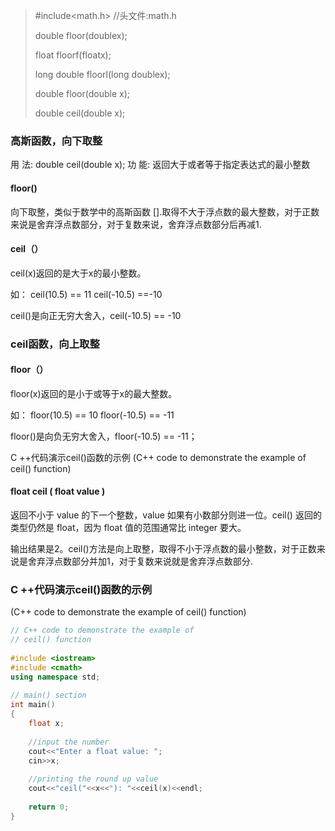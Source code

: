 > #include<math.h> //头文件:math.h
>
> double floor(doublex);
>
> float floorf(floatx);
>
> long double floorl(long doublex);
>
> double floor(double x);
>
> double ceil(double x);

### 高斯函数，向下取整

用 法: double ceil(double x);
功 能: 返回大于或者等于指定表达式的最小整数

#### floor()

向下取整，类似于数学中的高斯函数 [].取得不大于浮点数的最大整数，对于正数来说是舍弃浮点数部分，对于复数来说，舍弃浮点数部分后再减1.

#### ceil（）

ceil(x)返回的是大于x的最小整数。

如： ceil(10.5) == 11 ceil(-10.5) ==-10

ceil()是向正无穷大舍入，ceil(-10.5) == -10

### ceil函数，向上取整

#### floor（）

floor(x)返回的是小于或等于x的最大整数。

如： floor(10.5) == 10 floor(-10.5) == -11

floor()是向负无穷大舍入，floor(-10.5) == -11；

C ++代码演示ceil()函数的示例 (C++ code to demonstrate the example of ceil() function)

#### float ceil ( float value )

返回不小于 value 的下一个整数，value 如果有小数部分则进一位。ceil() 返回的类型仍然是 float，因为 float 值的范围通常比 integer 要大。

输出结果是2。ceil()方法是向上取整，取得不小于浮点数的最小整数，对于正数来说是舍弃浮点数部分并加1，对于复数来说就是舍弃浮点数部分.

### C ++代码演示ceil()函数的示例

 (C++ code to demonstrate the example of ceil() function)

```cpp
// C++ code to demonstrate the example of 
// ceil() function
 
#include <iostream>
#include <cmath>
using namespace std;
 
// main() section
int main()
{
    float x;
    
    //input the number
    cout<<"Enter a float value: ";
    cin>>x;
    
    //printing the round up value
    cout<<"ceil("<<x<<"): "<<ceil(x)<<endl;
 
    return 0;
}
 
```

